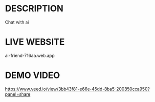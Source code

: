 # DESCRIPTION

Chat with ai  

# LIVE WEBSITE

ai-friend-716aa.web.app

# DEMO VIDEO
https://www.veed.io/view/3bb43f81-e66e-45dd-8ba5-200850cca950?panel=share
